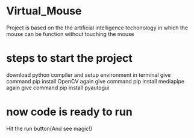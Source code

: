 # Virtual_Mouse
Project is based on the the artificial intelligence techonology in which the mouse can be function without touching the mouse
# steps to start the project
download python compiler and setup environment
in terminal give command pip install OpenCV
again give command pip install mediapipe
again give command pip install pyautogui
# now code is ready to run
Hit the run button(And see magic!)
